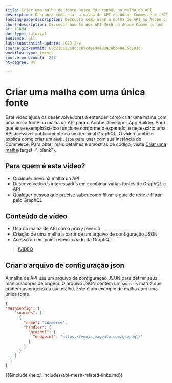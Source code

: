 ```yaml
---
title: Criar uma malha de fonte única do GraphQL na malha da API
description: Descubra como usar a malha de API no Adobe Commerce e [!DNL Adobe App Builder]. Saiba mais sobre como criar uma malha que tenha uma fonte.
landing-page-description: Descubra como usar a malha de API no Adobe Commerce e [!DNL Adobe App Builder]. Saiba mais sobre como criar uma malha que tenha uma fonte.
short-description: Discover how to use API Mesh on Adobe Commerce and [!DNL Adobe App Builder]. Learn about creating a mesh that has one source.
kt: 11804
doc-type: tutorial
audience: all
last-substantial-update: 2023-2-8
source-git-commit: 67d21ca23cdccc87cdeed4a08a3ebb48e5bd1030
workflow-type: tm+mt
source-wordcount: '223'
ht-degree: 0%

---
```


# Criar uma malha com uma única fonte

Este vídeo ajuda os desenvolvedores a entender como criar uma malha com uma única fonte na malha da API para o Adobe Developer App Builder. Para que esse exemplo básico funcione conforme o esperado, é necessário uma API acessível publicamente ou um terminal GraphQL. O vídeo também explica como criar um `mesh.json` para usar com sua instância do Commerce. Para obter mais detalhes e amostras de código, visite [Criar uma malha](https://developer.adobe.com/graphql-mesh-gateway/gateway/create-mesh/#create-a-mesh-1){target="_blank"}.

## Para quem é este vídeo?

* Qualquer novo na malha da API
* Desenvolvedores interessados em combinar várias fontes de GraphQL e API
* Qualquer pessoa que precise saber como filtrar a guia de rede e filtrar pelo GraphQL

## Conteúdo de vídeo

* Uso da malha de API como proxy reverso
* Criação de uma malha a partir de um arquivo de configuração JSON
* Acesso ao endpoint recém-criado da GraphQL

>[!VIDEO](https://video.tv.adobe.com/v/3414124)

## Criar o arquivo de configuração json

A malha de API usa um arquivo de configuração JSON para definir seus manipuladores de origem. O arquivo JSON contém um `sources` matriz que contém as origens da sua malha. Este é um exemplo de malha com uma única fonte.

```json
{
"meshConfig": {
    "sources": [
      {
        "name": "Commerce",
        "handler": {
          "graphql": {
            "endpoint": "https://venia.magento.com/graphql/"
          }
        }
      }
    ]
  }
}
```

{{$include /help/_includes/api-mesh-related-links.md}}
